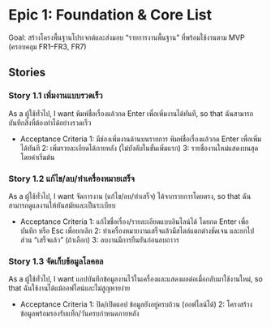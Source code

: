 # Epic 1: Foundation & Core List

Goal: สร้างโครงพื้นฐานโปรเจกต์และส่งมอบ “รายการงานพื้นฐาน” ที่พร้อมใช้งานตาม MVP (ครอบคลุม FR1–FR3, FR7)

## Stories

### Story 1.1 เพิ่มงานแบบรวดเร็ว
As a ผู้ใช้ทั่วไป,
I want พิมพ์ชื่อเรื่องแล้วกด Enter เพื่อเพิ่มงานได้ทันที,
so that ฉันสามารถบันทึกสิ่งที่ต้องทำได้อย่างรวดเร็ว

- Acceptance Criteria
  1: มีช่องเพิ่มงานด้านบนรายการ พิมพ์ชื่อเรื่องแล้วกด Enter เพื่อเพิ่มได้ทันที
  2: เพิ่มรายละเอียดได้ภายหลัง (ไม่บังคับในขั้นเพิ่มแรก)
  3: รายชื่องานใหม่แสดงบนสุดโดยค่าเริ่มต้น

### Story 1.2 แก้ไข/ลบ/ทำเครื่องหมายเสร็จ
As a ผู้ใช้ทั่วไป,
I want จัดการงาน (แก้ไข/ลบ/ทำเสร็จ) ได้จากรายการโดยตรง,
so that ฉันสามารถดูแลงานให้ทันสมัยและเป็นระเบียบ

- Acceptance Criteria
  1: แก้ไขชื่อเรื่อง/รายละเอียดแบบอินไลน์ได้ โดยกด Enter เพื่อบันทึก หรือ Esc เพื่อยกเลิก
  2: ทำเครื่องหมายงานเสร็จแล้วมีสไตล์แตกต่างชัดเจน และยกไปส่วน “เสร็จแล้ว” (ถ้าเลือก)
  3: ลบงานมีการยืนยันก่อนลบถาวร

### Story 1.3 จัดเก็บข้อมูลโลคอล
As a ผู้ใช้ทั่วไป,
I want แอปบันทึกข้อมูลงานไว้ในเครื่องและแสดงผลต่อเมื่อกลับมาใช้งานใหม่,
so that ฉันใช้งานได้แม้ออฟไลน์และไม่สูญหายง่าย

- Acceptance Criteria
  1: ปิด/เปิดแอป ข้อมูลยังอยู่ครบถ้วน (ออฟไลน์ได้)
  2: โครงสร้างข้อมูลพร้อมรองรับแท็ก/วันครบกำหนดภายหลัง

